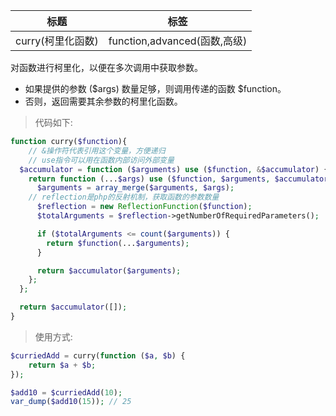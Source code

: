 | 标题              | 标签                         |
| ----------------- | ---------------------------- |
| curry(柯里化函数) | function,advanced(函数,高级) |

对函数进行柯里化，以便在多次调用中获取参数。

- 如果提供的参数 ($args) 数量足够，则调用传递的函数 $function。
- 否则，返回需要其余参数的柯里化函数。

> 代码如下:

```php
function curry($function){
    // &操作符代表引用这个变量，方便递归
    // use指令可以用在函数内部访问外部变量
  $accumulator = function ($arguments) use ($function, &$accumulator) {
    return function (...$args) use ($function, $arguments, $accumulator) {
      $arguments = array_merge($arguments, $args);
    // reflection是php的反射机制，获取函数的参数数量
      $reflection = new ReflectionFunction($function);
      $totalArguments = $reflection->getNumberOfRequiredParameters();

      if ($totalArguments <= count($arguments)) {
        return $function(...$arguments);
      }

      return $accumulator($arguments);
    };
  };

  return $accumulator([]);
}
```

> 使用方式:

```php
$curriedAdd = curry(function ($a, $b) {
    return $a + $b;
});

$add10 = $curriedAdd(10);
var_dump($add10(15)); // 25
```
